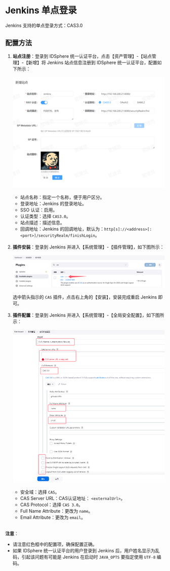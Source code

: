 # Jenkins 单点登录
Jenkins 支持的单点登录方式：CAS3.0
## 配置方法
1. **站点注册**：登录到 IDSphere 统一认证平台，点击【资产管理】-【站点管理】-【新增】将 Jenkins 站点信息注册到 IDSphere 统一认证平台，配置如下所示：<br><br>
![img.png](img/jenkins-site.jpg)<br><br>
   * 站点名称：指定一个名称，便于用户区分。
   * 登录地址：Jenkins 的登录地址。
   * SSO 认证：启用。
   * 认证类型：选择 `CAS3.0`。
   * 站点描述：描述信息。
   * 回调地址：Jenkins 的回调地址，默认为：`http[s]://<address>[:<port>]/securityRealm/finishLogin`。<br><br>
2. **插件安装**：登录到 Jenkins 并进入【系统管理】-【插件管理】，如下图所示：<br><br>
![img.png](img/jenkins-plugin.png)<br><br>
选中箭头指示的 `CAS` 插件，点击右上角的【安装】，安装完成重启 Jenkins 即可。<br><br>
3. **插件配置**：登录到 Jenkins 并进入【系统管理】-【全局安全配置】，如下图所示：<br><br>
![img.png](img/jenins-cas.jpg)<br><br>
   * 安全域：选择 `CAS`。
   * CAS Server URL：CAS认证地址： `<externalUrl>`。
   * CAS Protocol：选择 `CAS 3.0`。
   * Full Name Attribute：更改为 `name`。
   * Email Attribute：更改为 `email`。<br><br>

**注意**：
   * 请注意红色框中的配置项，确保配置正确。
   * 如果 IDSphere 统一认证平台的用户登录到 Jenkins 后，用户姓名显示为乱码，引起该问题有可能是 Jenkins 在启动时 `JAVA_OPTS` 要指定使用 `UTF-8` 编码。